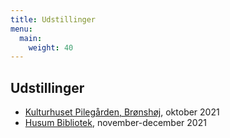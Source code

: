 ```yaml
---
title: Udstillinger
menu:
  main:
    weight: 40
---
```


## Udstillinger

- [Kulturhuset Pilegården, Brønshøj](https://pilegaarden.kk.dk/event/udstiller-i-oktober-lisbeth-aggerbeck-woll/), oktober 2021
- [Husum Bibliotek](https://bibliotek.kk.dk/arrangementer/udstillinger/udstilling-lisbeth-aggerbeck-woll/), november-december 2021
